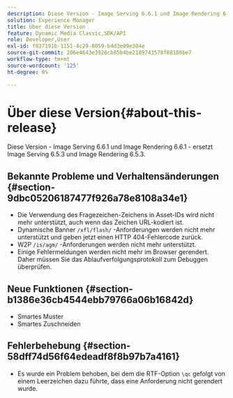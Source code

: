 ```yaml
---
description: Diese Version - Image Serving 6.6.1 und Image Rendering 6.6.1 - ersetzt Image Serving 6.5.3 und Image Rendering 6.5.3.
solution: Experience Manager
title: Über diese Version
feature: Dynamic Media Classic,SDK/API
role: Developer,User
exl-id: f837191b-1151-4c29-8059-b4d3e09e304e
source-git-commit: 206e4643e3926cb85b4be2189743578f88180be7
workflow-type: tm+mt
source-wordcount: '125'
ht-degree: 0%

---
```


# Über diese Version{#about-this-release}

Diese Version - Image Serving 6.6.1 und Image Rendering 6.6.1 - ersetzt Image Serving 6.5.3 und Image Rendering 6.5.3.

## Bekannte Probleme und Verhaltensänderungen {#section-9dbc05206187477f926a78e8108a34e1}

* Die Verwendung des Fragezeichen-Zeichens in Asset-IDs wird nicht mehr unterstützt, auch wenn das Zeichen URL-kodiert ist.
* Dynamische Banner `/xfl/flash/` -Anforderungen werden nicht mehr unterstützt und geben jetzt einen HTTP 404-Fehlercode zurück.
* W2P `/is/agm/` -Anforderungen werden nicht mehr unterstützt.
* Einige Fehlermeldungen werden nicht mehr im Browser gerendert. Daher müssen Sie das Ablaufverfolgungsprotokoll zum Debuggen überprüfen.

## Neue Funktionen {#section-b1386e36cb4544ebb79766a06b16842d}

* Smartes Muster
* Smartes Zuschneiden

## Fehlerbehebung {#section-58dff74d56f64edeadf8f8b97b7a4161}

* Es wurde ein Problem behoben, bei dem die RTF-Option `\qc` gefolgt von einem Leerzeichen dazu führte, dass eine Anforderung nicht gerendert wurde.
